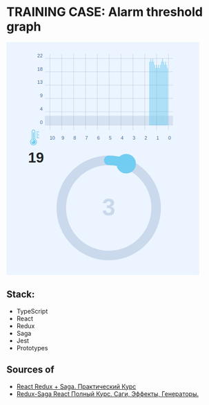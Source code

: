 # TRAINING CASE: Alarm threshold graph

![](./screenshot.gif)

## Stack:

- TypeScript
- React
- Redux
- Saga
- Jest
- Prototypes

## Sources of

- [React Redux + Saga. Практический Курс](https://www.youtube.com/watch?v=G3GGXIhggGs)
- [Redux-Saga React Полный Курс. Саги, Эффекты, Генераторы.](https://www.youtube.com/watch?v=ah5voE_SGjo)
